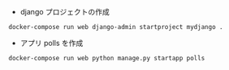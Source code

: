 - django プロジェクトの作成

```
docker-compose run web django-admin startproject mydjango .
```

- アプリ polls を作成

```
docker-compose run web python manage.py startapp polls
```